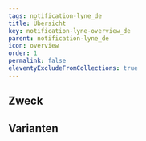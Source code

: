 ```yaml
---
tags: notification-lyne_de
title: Übersicht
key: notification-lyne-overview_de
parent: notification-lyne_de
icon: overview
order: 1
permalink: false
eleventyExcludeFromCollections: true
---
```


## Zweck

## Varianten

